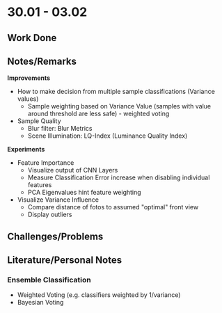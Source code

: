# 30.01 - 03.02

## Work Done

## Notes/Remarks

**Improvements**
- How to make decision from multiple sample classifications (Variance values)
	- Sample weighting based on Variance Value (samples with value around threshold are less safe) - weighted voting
- Sample Quality
	- Blur filter: Blur Metrics
	- Scene Illumination: LQ-Index (Luminance Quality Index)
	
	
**Experiments**
- Feature Importance
	- Visualize output of CNN Layers
	- Measure Classification Error increase when disabling individual features
	- PCA Eigenvalues hint feature weighting
- Visualize Variance Influence
	- Compare distance of fotos to assumed "optimal" front view
	- Display outliers
	
	
## Challenges/Problems

## Literature/Personal Notes


### Ensemble Classification

- Weighted Voting (e.g. classifiers weighted by 1/variance)
- Bayesian Voting

